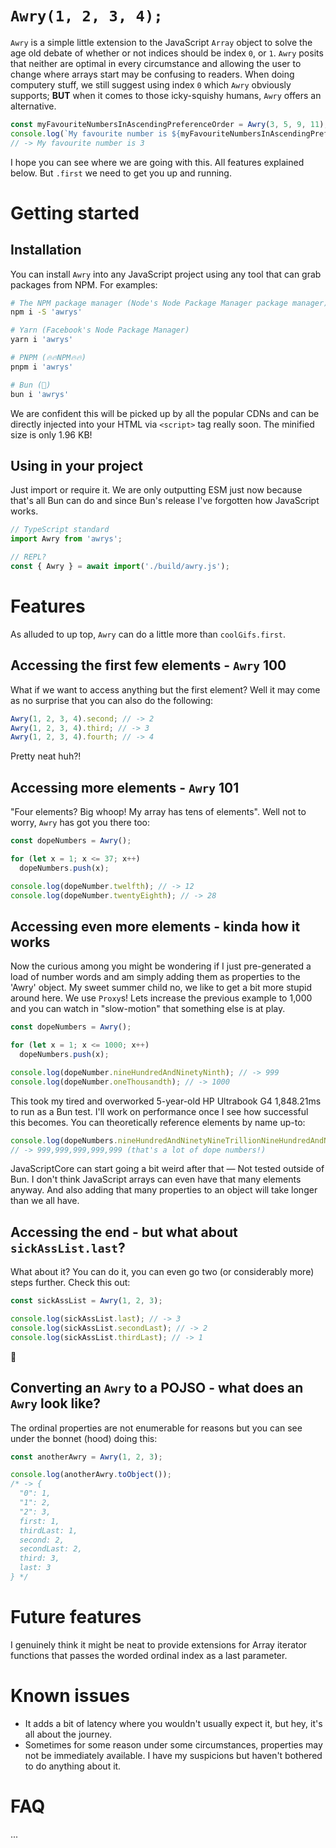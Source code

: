 # `Awry(1, 2, 3, 4);`

`Awry` is a simple little extension to the JavaScript `Array` object to solve the age old debate of whether or not indices should be index `0`, or `1`. `Awry` posits that neither are optimal in every circumstance and allowing the user to change where arrays start may be confusing to readers. When doing computery stuff, we still suggest using index `0` which `Awry` obviously supports; **BUT** when it comes to those icky-squishy humans, `Awry` offers an alternative.

```typescript
const myFavouriteNumbersInAscendingPreferenceOrder = Awry(3, 5, 9, 11);
console.log(`My favourite number is ${myFavouriteNumbersInAscendingPreferenceOrder.first}`);
// -> My favourite number is 3
```

I hope you can see where we are going with this. All features explained below. But `.first` we need to get you up and running.

# Getting started

## Installation

You can install `Awry` into any JavaScript project using any tool that can grab packages from NPM. For examples:

```bash
# The NPM package manager (Node's Node Package Manager package manager)
npm i -S 'awrys'

# Yarn (Facebook's Node Package Manager)
yarn i 'awrys'

# PNPM (🔥🔥NPM🔥🔥)
pnpm i 'awrys'

# Bun (🥟)
bun i 'awrys'
```

We are confident this will be picked up by all the popular CDNs and can be directly injected into your HTML via `<script>` tag really soon. The minified size is only 1.96 KB!

## Using in your project

Just import or require it. We are only outputting ESM just now because that's all Bun can do and since Bun's release I've forgotten how JavaScript works.

```typescript
// TypeScript standard
import Awry from 'awrys';

// REPL?
const { Awry } = await import('./build/awry.js');
```

# Features

As alluded to up top, `Awry` can do a little more than `coolGifs.first`.

## Accessing the first few elements - `Awry` 100

What if we want to access anything but the first element? Well it may come as no surprise that you can also do the following:

```typescript
Awry(1, 2, 3, 4).second; // -> 2
Awry(1, 2, 3, 4).third; // -> 3
Awry(1, 2, 3, 4).fourth; // -> 4
```

Pretty neat huh?!

## Accessing more elements - `Awry` 101

"Four elements? Big whoop! My array has tens of elements". Well not to worry, `Awry` has got you there too:

```typescript
const dopeNumbers = Awry();

for (let x = 1; x <= 37; x++)
  dopeNumbers.push(x);

console.log(dopeNumber.twelfth); // -> 12
console.log(dopeNumber.twentyEighth); // -> 28
```

## Accessing even more elements - kinda how it works

Now the curious among you might be wondering if I just pre-generated a load of number words and am simply adding them as properties to the 'Awry' object. My sweet summer child no, we like to get a bit more stupid around here. We use `Proxy`s! Lets increase the previous example to 1,000 and you can watch in "slow-motion" that something else is at play.

```typescript
const dopeNumbers = Awry();

for (let x = 1; x <= 1000; x++)
  dopeNumbers.push(x);

console.log(dopeNumber.nineHundredAndNinetyNinth); // -> 999
console.log(dopeNumber.oneThousandth); // -> 1000
```

This took my tired and overworked 5-year-old HP Ultrabook G4 1,848.21ms to run as a Bun test. I'll work on performance once I see how successful this becomes. You can theoretically reference elements by name up-to:

```typescript
console.log(dopeNumbers.nineHundredAndNinetyNineTrillionNineHundredAndNinetyNineBillionNineHundredAndNinetyNineMillionNineHundredAndNinetyNineThousandNineHundredAndNinetyNinth.toLocaleString('en-GB'));
// -> 999,999,999,999,999 (that's a lot of dope numbers!)
```

JavaScriptCore can start going a bit weird after that &mdash; Not tested outside of Bun. I don't think JavaScript arrays can even have that many elements anyway. And also adding that many properties to an object will take longer than we all have.

## Accessing the end - but what about `sickAssList.last`?

What about it? You can do it, you can even go two (or considerably more) steps further. Check this out:

```typescript
const sickAssList = Awry(1, 2, 3);

console.log(sickAssList.last); // -> 3
console.log(sickAssList.secondLast); // -> 2
console.log(sickAssList.thirdLast); // -> 1
```
💅

## Converting an `Awry` to a POJSO - what does an `Awry` look like?

The ordinal properties are not enumerable for reasons but you can see under the bonnet (hood) doing this:

```typescript
const anotherAwry = Awry(1, 2, 3);

console.log(anotherAwry.toObject());
/* -> {
  "0": 1,
  "1": 2,
  "2": 3,
  first: 1,
  thirdLast: 1,
  second: 2,
  secondLast: 2,
  third: 3,
  last: 3
} */
```

# Future features

I genuinely think it might be neat to provide extensions for Array iterator functions that passes the worded ordinal index as a last parameter.

# Known issues

* It adds a bit of latency where you wouldn't usually expect it, but hey, it's all about the journey.
* Sometimes for some reason under some circumstances, properties may not be immediately available. I have my suspicions but haven't bothered to do anything about it.

# FAQ

...